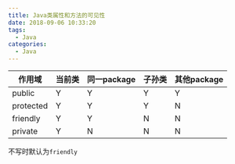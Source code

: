 ```yaml
---
title: Java类属性和方法的可见性
date: 2018-09-06 10:33:20
tags:
  - Java
categories:
  - Java
---
```





| 作用域       | 当前类      |同一package |子孙类     |其他package |
| ------------| -----------|---------- |----------|----------|
| public      | Y          |Y          |Y         |Y           |
| protected   | Y          |        Y  | Y         |  N         |
| friendly    | Y          | Y         | N         | N          |
| private     | Y         |N         | N         |   N         |


不写时默认为`friendly`
